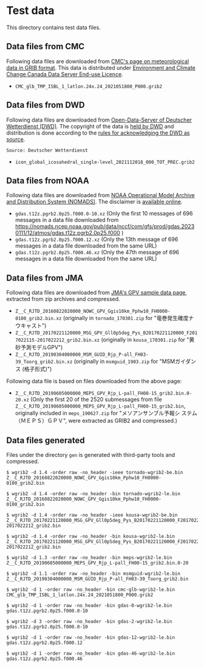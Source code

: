 # Test data

This directory contains test data files.

## Data files from CMC

Following data files are downloaded from [CMC's page on meteorological data in
GRIB format](https://weather.gc.ca/grib/index_e.html).
This data is distributed under [Environment and Climate Change Canada Data Server End-use
Licence](https://dd.weather.gc.ca/doc/LICENCE_GENERAL.txt).

* `CMC_glb_TMP_ISBL_1_latlon.24x.24_2021051800_P000.grib2`

## Data files from DWD

Following data files are downloaded from [Open-Data-Server of Deutscher Wetterdienst (DWD)](https://opendata.dwd.de/).
The copyright of the data is [held by DWD](https://www.dwd.de/EN/service/copyright/copyright_artikel.html) and distribution is done according to the [rules for acknowledging the DWD as source](https://www.dwd.de/EN/service/copyright/templates_dwd_as_source.html).

```
Source: Deutscher Wetterdienst
```

- `icon_global_icosahedral_single-level_2021112018_000_TOT_PREC.grib2`

## Data files from NOAA

Following data files are downloaded from [NOAA Operational Model Archive and Distribution System (NOMADS)](https://nomads.ncep.noaa.gov/).
The disclaimer is [available online](https://www.weather.gov/disclaimer).

- `gdas.t12z.pgrb2.0p25.f000.0-10.xz`
  (Only the first 10 messages of 696 messages in a data file downloaded from
  https://nomads.ncep.noaa.gov/pub/data/nccf/com/gfs/prod/gdas.20230111/12/atmos/gdas.t12z.pgrb2.0p25.f000 )
- `gdas.t12z.pgrb2.0p25.f000.12.xz`
  (Only the 13th message of 696 messages in a data file downloaded from the same URL)
- `gdas.t12z.pgrb2.0p25.f000.46.xz`
  (Only the 47th message of 696 messages in a data file downloaded from the same URL)

## Data files from JMA

Following data files are downloaded from [JMA's GPV sample data
page](https://www.data.jma.go.jp/developer/gpv_sample.html), extracted
from zip archives and compressed.

* `Z__C_RJTD_20160822020000_NOWC_GPV_Ggis10km_Pphw10_FH0000-0100_grib2.bin.xz`
  (originally in `tornado_170301.zip` for "竜巻発生確度ナウキャスト")
* `Z__C_RJTD_20170221120000_MSG_GPV_Gll0p5deg_Pys_B20170221120000_F2017022115-2017022212_grib2.bin.xz`
  (originally in `kousa_170301.zip` for "黄砂予測モデルGPV")
* `Z__C_RJTD_20190304000000_MSM_GUID_Rjp_P-all_FH03-39_Toorg_grib2.bin.xz`
  (originally in `msmguid_1903.zip` for "MSMガイダンス (格子形式)")

Following data file is based on files downloaded from the above page:

* `Z__C_RJTD_20190605000000_MEPS_GPV_Rjp_L-pall_FH00-15_grib2.bin.0-20.xz`
  (Only the first 20 of the 2520 submessages from file
  `Z__C_RJTD_20190605000000_MEPS_GPV_Rjp_L-pall_FH00-15_grib2.bin`,
  originally included in `meps_190627.zip` for "メソアンサンブル予報シ
  ステム（ＭＥＰＳ）ＧＰＶ", were extracted as GRIB2 and compressed.)

## Data files generated

Files under the directory `gen` is generated with third-party tools
and compressed.

```
$ wgrib2 -d 1.4 -order raw -no_header -ieee tornado-wgrib2-be.bin Z__C_RJTD_20160822020000_NOWC_GPV_Ggis10km_Pphw10_FH0000-0100_grib2.bin

$ wgrib2 -d 1.4 -order raw -no_header -bin tornado-wgrib2-le.bin Z__C_RJTD_20160822020000_NOWC_GPV_Ggis10km_Pphw10_FH0000-0100_grib2.bin

$ wgrib2 -d 1.4 -order raw -no_header -ieee kousa-wgrib2-be.bin Z__C_RJTD_20170221120000_MSG_GPV_Gll0p5deg_Pys_B20170221120000_F2017022115-2017022212_grib2.bin

$ wgrib2 -d 1.4 -order raw -no_header -bin kousa-wgrib2-le.bin Z__C_RJTD_20170221120000_MSG_GPV_Gll0p5deg_Pys_B20170221120000_F2017022115-2017022212_grib2.bin

$ wgrib2 -d 1.3 -order raw -no_header -bin meps-wgrib2-le.bin Z__C_RJTD_20190605000000_MEPS_GPV_Rjp_L-pall_FH00-15_grib2.bin.0-20

$ wgrib2 -d 1.1 -order raw -no_header -bin msmguid-wgrib2-le.bin Z__C_RJTD_20190304000000_MSM_GUID_Rjp_P-all_FH03-39_Toorg_grib2.bin

$ wgrib2 -d 1 -order raw -no_header -bin cmc-glb-wgrib2-le.bin CMC_glb_TMP_ISBL_1_latlon.24x.24_2021051800_P000.grib2

$ wgrib2 -d 1 -order raw -no_header -bin gdas-0-wgrib2-le.bin gdas.t12z.pgrb2.0p25.f000.0-10

$ wgrib2 -d 3 -order raw -no_header -bin gdas-2-wgrib2-le.bin gdas.t12z.pgrb2.0p25.f000.0-10

$ wgrib2 -d 1 -order raw -no_header -bin gdas-12-wgrib2-le.bin gdas.t12z.pgrb2.0p25.f000.12

$ wgrib2 -d 1 -order raw -no_header -bin gdas-46-wgrib2-le.bin gdas.t12z.pgrb2.0p25.f000.46
```
